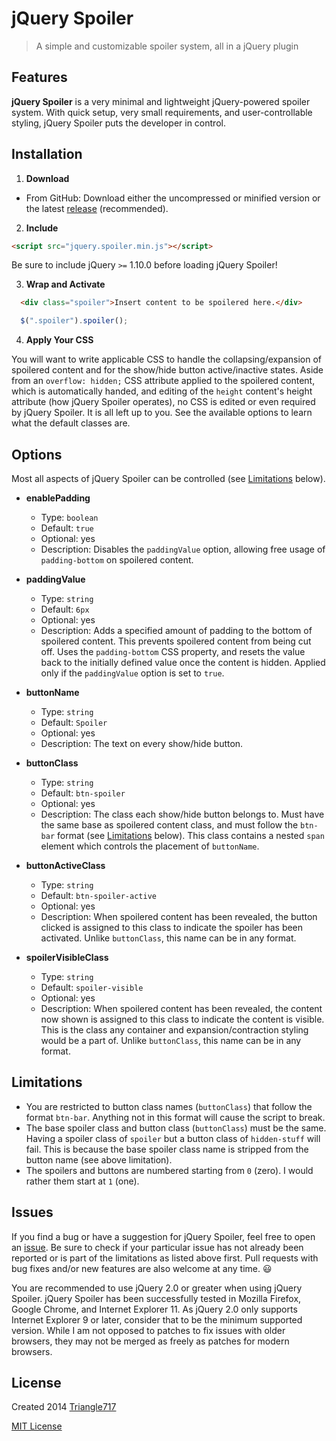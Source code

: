 # jQuery Spoiler #
> A simple and customizable spoiler system, all in a jQuery plugin

## Features ##
**jQuery Spoiler** is a very minimal and lightweight jQuery-powered spoiler system. With quick setup, very small requirements, and user-controllable styling, jQuery Spoiler puts the developer in control.

## Installation ##
1. **Download**
  * From GitHub:
  Download either the uncompressed or minified version or the latest [release](https://github.com/le717/jquery-spoiler/releases) (recommended).

2. **Include**
  ```html
  <script src="jquery.spoiler.min.js"></script>
  ```
  Be sure to include jQuery `>=` 1.10.0 before loading jQuery Spoiler!

3. **Wrap and Activate**
  ```html
    <div class="spoiler">Insert content to be spoilered here.</div>
  ```
  ```js
    $(".spoiler").spoiler();
  ```

4. **Apply Your CSS**

  You will want to write applicable CSS to handle the collapsing/expansion of spoilered content and for the show/hide button active/inactive states. Aside from an `overflow: hidden;` CSS attribute applied to the spoilered content, which is automatically handed, and editing of the `height` content's height attribute (how jQuery Spoiler operates), no CSS is edited or even required by jQuery Spoiler. It is all left up to you. See the available options to learn what the default classes are.

## Options ##
Most all aspects of jQuery Spoiler can be controlled (see [Limitations](#limitations) below).

* **enablePadding**
  * Type: `boolean`
  * Default: `true`
  * Optional: yes
  * Description: Disables the `paddingValue` option, allowing free usage of `padding-bottom` on spoilered content.

* **paddingValue**
  * Type: `string`
  * Default: `6px`
  * Optional: yes
  * Description: Adds a specified amount of padding to the bottom of spoilered content. This prevents spoilered content from being cut off.
  Uses the `padding-bottom` CSS property, and resets the value back to the initially defined value once the content is hidden. Applied only if the `paddingValue` option is set to `true`.

* **buttonName**
  * Type: `string`
  * Default: `Spoiler`
  * Optional: yes
  * Description: The text on every show/hide button.

* **buttonClass**
  * Type: `string`
  * Default: `btn-spoiler`
  * Optional: yes
  * Description: The class each show/hide button belongs to. Must have the same base as spoilered content class, and must follow the `btn-bar` format (see [Limitations](#limitations) below). This class contains a nested `span` element which controls the placement of `buttonName`.

* **buttonActiveClass**
  * Type: `string`
  * Default: `btn-spoiler-active`
  * Optional: yes
  * Description: When spoilered content has been revealed, the button clicked is assigned to this class to indicate the spoiler has been activated. Unlike `buttonClass`, this name can be in any format.

* **spoilerVisibleClass**
  * Type: `string`
  * Default: `spoiler-visible`
  * Optional: yes
  * Description: When spoilered content has been revealed, the content now shown is assigned to this class to indicate the content is visible. This is the class any container and expansion/contraction styling would be a part of. Unlike `buttonClass`, this name can be in any format.

## Limitations ##
* You are restricted to button class names (`buttonClass`) that follow the format `btn-bar`. Anything not in this format will cause the script to break.
* The base spoiler class and button class (`buttonClass`) must be the same. Having a spoiler class of `spoiler` but a button class of `hidden-stuff` will fail.
This is because the base spoiler class name is stripped from the button name (see above limitation).
* The spoilers and buttons are numbered starting from `0` (zero). I would rather them start at `1` (one).

## Issues ##
If you find a bug or have a suggestion for jQuery Spoiler, feel free to open an [issue](https://github.com/le717/jquery-spoiler/issues). Be sure to check if your particular issue has not already been reported or is part of the limitations as listed above first. Pull requests with bug fixes and/or new features are also welcome at any time. :smiley:

You are recommended to use jQuery 2.0 or greater when using jQuery Spoiler. jQuery Spoiler has been successfully tested in Mozilla Firefox, Google Chrome, and Internet Explorer 11. As jQuery 2.0 only supports Internet Explorer 9 or later, consider that to be the minimum supported version. While I am not opposed to patches to fix issues with older browsers, they may not be merged as freely as patches for modern browsers.

## License ##
Created 2014 [Triangle717](http://Triangle717.WordPress.com)

[MIT License](LICENSE)
